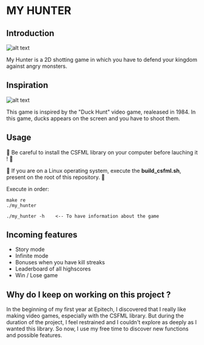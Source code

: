 # MY HUNTER
## Introduction
![alt text](https://i.imgur.com/wBswp7R.png)

My Hunter is a 2D shotting game in which you have to defend your kingdom against angry monsters.

## Inspiration
![alt text](https://static.jeux123.fr/game-images/duck-hunt_big.jpg)

This game is inspired by the "Duck Hunt" video game, realeased in 1984. In this game, ducks appears on the screen and you have to shoot them.

## Usage
:rotating_light: Be careful to install the CSFML library on your computer before lauching it ! :rotating_light:

:rotating_light: If you are on a Linux operating system, execute the **build_csfml.sh**, present on the root of this repository. :rotating_light:

Execute in order:
```
make re
./my_hunter

./my_hunter -h    <-- To have information about the game
```

## Incoming features
- Story mode
- Infinite mode
- Bonuses when you have kill streaks
- Leaderboard of all highscores
- Win / Lose game

## Why do I keep on working on this project ?
In the beginning of my first year at Epitech, I discovered that I really like making video games, especially with the CSFML library.
But during the duration of the project, I feel restrained and I couldn't explore as deeply as I wanted this library.
So now, I use my free time to discover new functions and possible features.
